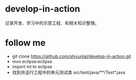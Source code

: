 # develop-in-action
记录开发、学习中的示意工程、和相关知识整理。

# follow me
* git clone https://github.com/shiyunlai/develop-in-action.git
* mvn eclipse:eclipse
* import int to eclipse
* 找到并运行工程中的单元测试类 src/test/java/**/Test*.java
